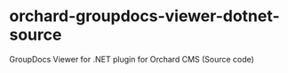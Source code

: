 orchard-groupdocs-viewer-dotnet-source
======================================

GroupDocs Viewer for .NET plugin for Orchard CMS (Source code)
